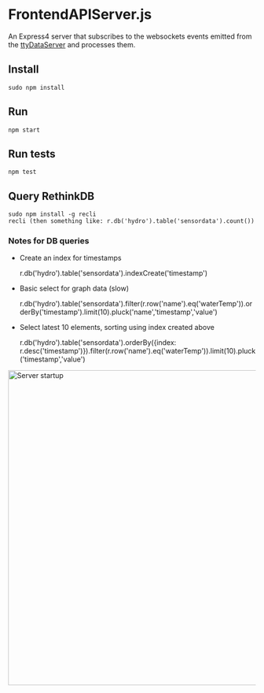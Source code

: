 # FrontendAPIServer.js
An Express4 server that subscribes to the websockets events emitted from the [ttyDataServer](https://github.com/aweijnitz/hydrobalcony/tree/master/RaspberryPi/ttyDataServer.js) and processes them.


## Install
	sudo npm install
## Run
	npm start
## Run tests
	npm test

## Query RethinkDB
	sudo npm install -g recli
	recli (then something like: r.db('hydro').table('sensordata').count())
	
### Notes for DB queries

- Create an index for timestamps

	r.db('hydro').table('sensordata').indexCreate('timestamp')

- Basic select for graph data (slow)

	r.db('hydro').table('sensordata').filter(r.row('name').eq('waterTemp')).orderBy('timestamp').limit(10).pluck('name','timestamp','value')

- Select latest 10 elements, sorting using index created above

	r.db('hydro').table('sensordata').orderBy({index: r.desc('timestamp')}).filter(r.row('name').eq('waterTemp')).limit(10).pluck('timestamp','value')


	
<img src="http://mildly-interesting.info/images/startShutown.png" alt="Server startup" style="width:640px;">	
	
